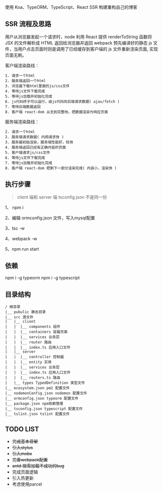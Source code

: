 使用 Koa、TypeORM、TypeScript、React SSR 构建重构自己的博客

## SSR 流程及思路

用户从浏览器发起一个请求时，node 利用 React 提供 renderToString 函数将 JSX 的文件解析成 HTML 返回给浏览器并返回 webpack 预先编译好的静态 js 文件，当用户点击页面时则是调用了已经缓存到客户端的 js 文件重新渲染页面, 实现页面无刷。

客户端渲染路线：

    1. 请求一个html 
    2. 服务端返回一个html
    3. 浏览器下载html里面的js/css文件
    4. 等待js文件下载完成
    5. 等待js加载并初始化完成
    6. js代码终于可以运行，由js代码向后端请求数据( ajax/fetch )
    7. 等待后端数据返回
    8. 客户端 react-dom 从无到完整地，把数据渲染为响应页面

服务端渲染路线：

    2. 请求一个html
    2. 服务端请求数据( 内网请求快 )
    3. 服务器初始渲染，服务端性能好，较快
    4. 服务端返回已经有正确内容的页面
    5. 客户端请求js/css文件
    6. 等待js文件下载完成
    7. 等待js加载并初始化完成
    8. 客户端 react-dom 把剩下一部分渲染完成( 内容小，渲染快 )


## 执行步骤

> client 端和 server 端 tsconfig.json 不是同一份

1、 npm i

2、编辑 ormconfig.json 文件，写入mysql配置

3、tsc -w

4、webpack -w

5、npm run start


## 依赖

npm i -g typeorm
npm i -g typescript


## 目录结构

    / 根目录
    |__ pubulic 静态目录
    |__ src 源文件
    |   |__ client 
    |   |  |__ components 组件
    |   |  |__ containers 容器页面
    |   |  |__ services 业务层
    |   |  |__ router 路由
    |   |  |__ index.ts 应用入口文件
    |   |__ server
    |   |  |__ controller 控制器
    |   |  |__ entity 实体
    |   |  |__ services 业务层
    |   |  |__ index.ts 应用入口文件
    |   |  |__ routers.ts 路由
    |   |__ types TypedDefinition 类型文件
    |__ ecosystem.json pm2 配置文件
    |__ nodemonConfig.json nodemon 配置文件
    |__ ormconfig.json typeorm 配置文件
    |__ package.json npm依赖管理
    |__ tsconfig.json typescript 配置文件
    |__ tslint.json tslint 配置文件


## TODO LIST

- ~~完成基本骨架~~
- ~~引入stylus~~
- ~~引入mobx~~
- ~~完善webpack配置~~
- ~~antd 按需加载不成功的bug~~
- 完成页面逻辑
- 引入热更新
- 考虑使用parcel
